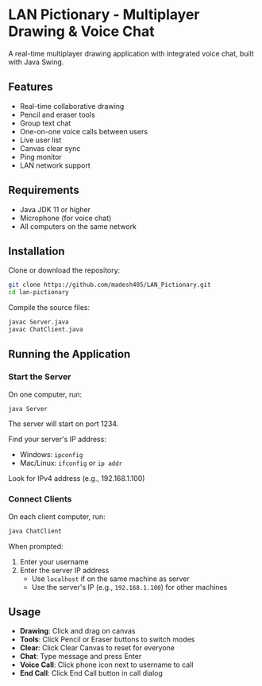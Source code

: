 # LAN Pictionary - Multiplayer Drawing & Voice Chat

A real-time multiplayer drawing application with integrated voice chat, built with Java Swing.

## Features

- Real-time collaborative drawing
- Pencil and eraser tools
- Group text chat
- One-on-one voice calls between users
- Live user list
- Canvas clear sync
- Ping monitor
- LAN network support

## Requirements

- Java JDK 11 or higher
- Microphone (for voice chat)
- All computers on the same network

## Installation

Clone or download the repository:

```bash
git clone https://github.com/madesh405/LAN_Pictionary.git
cd lan-pictionary
```

Compile the source files:

```bash
javac Server.java
javac ChatClient.java
```

## Running the Application

### Start the Server

On one computer, run:

```bash
java Server
```

The server will start on port 1234.

Find your server's IP address:
- Windows: `ipconfig`
- Mac/Linux: `ifconfig` or `ip addr`

Look for IPv4 address (e.g., 192.168.1.100)

### Connect Clients

On each client computer, run:

```bash
java ChatClient
```

When prompted:
1. Enter your username
2. Enter the server IP address
   - Use `localhost` if on the same machine as server
   - Use the server's IP (e.g., `192.168.1.100`) for other machines

## Usage

- **Drawing**: Click and drag on canvas
- **Tools**: Click Pencil or Eraser buttons to switch modes
- **Clear**: Click Clear Canvas to reset for everyone
- **Chat**: Type message and press Enter
- **Voice Call**: Click phone icon next to username to call
- **End Call**: Click End Call button in call dialog

